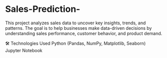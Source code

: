 # Sales-Prediction-
This project analyzes sales data to uncover key insights, trends, and patterns. The goal is to help businesses make data-driven decisions by understanding sales performance, customer behavior, and product demand.

🛠️ Technologies Used
Python (Pandas, NumPy, Matplotlib, Seaborn)
Jupyter Notebook 
